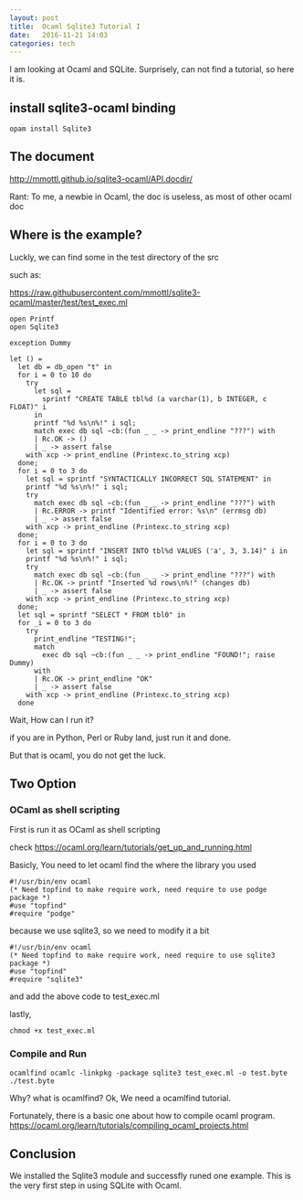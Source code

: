 ```yaml
---
layout: post
title:  Ocaml Sqlite3 Tutorial I 
date:   2016-11-21 14:03 
categories: tech 
---
```

I am looking at Ocaml and SQLite. Surprisely, can not find a tutorial, so here it is.


## install sqlite3-ocaml binding

```
opam install Sqlite3
```

## The document

http://mmottl.github.io/sqlite3-ocaml/API.docdir/

Rant: To me, a newbie in Ocaml, the doc is useless, as most of other ocaml doc

## Where is the example?

Luckly, we can find some in the test directory of the src

such as:

https://raw.githubusercontent.com/mmottl/sqlite3-ocaml/master/test/test_exec.ml

```{ocaml}
open Printf
open Sqlite3

exception Dummy

let () =
  let db = db_open "t" in
  for i = 0 to 10 do
    try
      let sql =
        sprintf "CREATE TABLE tbl%d (a varchar(1), b INTEGER, c FLOAT)" i
      in
      printf "%d %s\n%!" i sql;
      match exec db sql ~cb:(fun _ _ -> print_endline "???") with
      | Rc.OK -> ()
      | _ -> assert false
    with xcp -> print_endline (Printexc.to_string xcp)
  done;
  for i = 0 to 3 do
    let sql = sprintf "SYNTACTICALLY INCORRECT SQL STATEMENT" in
    printf "%d %s\n%!" i sql;
    try
      match exec db sql ~cb:(fun _ _ -> print_endline "???") with
      | Rc.ERROR -> printf "Identified error: %s\n" (errmsg db)
      | _ -> assert false
    with xcp -> print_endline (Printexc.to_string xcp)
  done;
  for i = 0 to 3 do
    let sql = sprintf "INSERT INTO tbl%d VALUES ('a', 3, 3.14)" i in
    printf "%d %s\n%!" i sql;
    try
      match exec db sql ~cb:(fun _ _ -> print_endline "???") with
      | Rc.OK -> printf "Inserted %d rows\n%!" (changes db)
      | _ -> assert false
    with xcp -> print_endline (Printexc.to_string xcp)
  done;
  let sql = sprintf "SELECT * FROM tbl0" in
  for _i = 0 to 3 do
    try
      print_endline "TESTING!";
      match
        exec db sql ~cb:(fun _ _ -> print_endline "FOUND!"; raise Dummy)
      with
      | Rc.OK -> print_endline "OK"
      | _ -> assert false
    with xcp -> print_endline (Printexc.to_string xcp)
  done
```

Wait, How can I run it?

if you are in Python, Perl or Ruby land, just run it and done.

But that is ocaml, you do not get the luck.


## Two Option

### OCaml as shell scripting

First is run it as OCaml as shell scripting

check https://ocaml.org/learn/tutorials/get_up_and_running.html

Basicly, You need to let ocaml find the where the library you used

```{ocaml}
#!/usr/bin/env ocaml
(* Need topfind to make require work, need require to use podge package *)
#use "topfind"
#require "podge"

```

because we use sqlite3, so we need to modify it a bit 
```{ocaml}
#!/usr/bin/env ocaml
(* Need topfind to make require work, need require to use sqlite3 package *)
#use "topfind"
#require "sqlite3"
```
and add the above code to test_exec.ml

lastly, 
```
chmod +x test_exec.ml
```


### Compile and Run


```
ocamlfind ocamlc -linkpkg -package sqlite3 test_exec.ml -o test.byte
./test.byte
```

Why? what is ocamlfind? Ok, We need a ocamlfind tutorial.

Fortunately, there is a basic one about how to compile ocaml program.
https://ocaml.org/learn/tutorials/compiling_ocaml_projects.html


## Conclusion

We installed the Sqlite3 module and successfly runed one example. This is the very first step in using SQLite with Ocaml.
